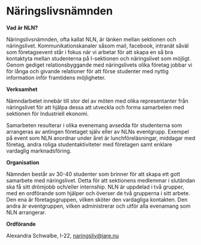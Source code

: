 # Näringslivsnämnden

__Vad är NLN?__

Näringslivsnämnden, ofta kallat NLN, är länken mellan sektionen och näringslivet. Kommunikationskanaler såsom mail, facebook, intranät såväl som företagsevent står i fokus när vi arbetar för att skapa en så bra kontaktyta mellan studenterna på I-sektionen och näringslivet som möjligt. Genom gediget relationsbyggande med näringslivets olika företag jobbar vi för långa och givande relationer för att förse studenter med nyttig information inför framtidens möjligheter.

__Verksamhet__

Nämndarbetet innebär till stor del av möten med olika representanter från näringslivet för att hjälpa dessa att utveckla och forma samarbeten med sektionen för Industriell ekonomi.

Samarbeten resulterar i olika evenemang avsedda för studenterna som arrangeras av antingen företaget själv eller av NLNs eventgrupp. Exempel på event som NLN anordnar under året är lunchföreläsningar, middagar med företag, andra roliga studentaktiviteter med företagen samt enklare vardaglig marknadsföring.

__Organisation__

Nämnden består av 30-40 studenter som brinner för att skapa ett gott samarbete med näringslivet. Detta för att sektionens medlemmar i slutändan ska få sitt drömjobb och/eller internship. NLN är uppdelad i två grupper, med en ordförande som hjälper och överser de två grupperna i sitt arbete. Den ena är företagsgruppen, vilken sköter den vardagliga kontakten. Den andra är eventgruppen, vilken administrerar och utför alla evenamang som NLN arrangerar.

__Ordförande__

Alexandra Schwalbe, I-22, naringsliv@iare.nu

